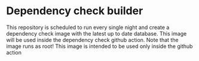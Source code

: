 # Dependency check builder

This repository is scheduled to run every single night and create a dependency check image with the latest up to date database.
This image will be used inside the dependency check github action.
Note that the image runs as root! This image is intended to be used only inside the github action


